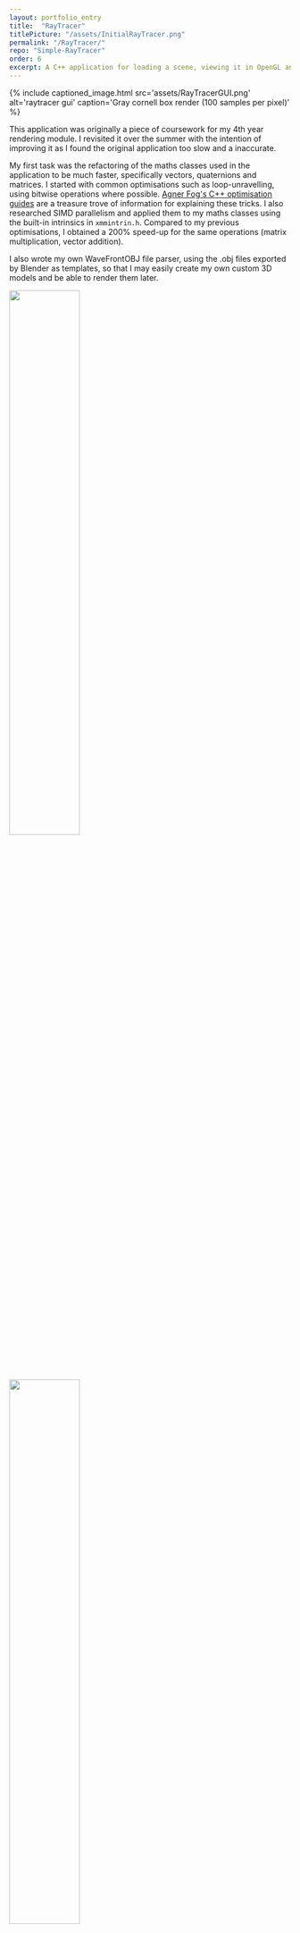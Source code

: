 ```yaml
---
layout: portfolio_entry
title:  "RayTracer"
titlePicture: "/assets/InitialRayTracer.png"
permalink: "/RayTracer/"
repo: "Simple-RayTracer"
order: 6
excerpt: A C++ application for loading a scene, viewing it in OpenGL and saving a ray traced render to an image.
---
```

<!-- main content -->
{% include captioned_image.html src='assets/RayTracerGUI.png' alt='raytracer gui' caption='Gray cornell box render (100 samples per pixel)' %}

This application was originally a piece of coursework for my 4th year rendering module. I revisited it over the summer with the intention of improving it as I found the original application too slow and a inaccurate.

My first task was the refactoring of the maths classes used in the application to be much faster, specifically vectors, quaternions and matrices. I started with common optimisations such as loop-unravelling, using bitwise operations where possible. [Agner Fog's C++ optimisation guides][agner] are a treasure trove of information for explaining these tricks.
I also researched SIMD parallelism and applied them to my maths classes using the built-in intrinsics in <code class="language-cpp">xmmintrin.h</code>. Compared to my previous optimisations, I obtained a 200% speed-up for the same operations (matrix multiplication, vector addition).

I also wrote my own WaveFrontOBJ file parser, using the .obj files exported by Blender as templates, so that I may easily create my own custom 3D models and be able to render them later.

<div class="flex-wrapper">
<img src="{{site.url}}/assets/correctUVs.png" style="width: 50%;">
<img src="{{site.url}}/assets/directions.png" style="width: 50%;">
<img src="{{site.url}}/assets/normals.png" style="width: 50%;">
<em>Clockwise: correct UVs, random directions, normals</em>
</div>

Once I could raytrace objects, I migrated from a Linux to Windows development environment to use Visual Studio and modern OpenGL features (the coursework used OpenGL 1.1).
To manage third party libraries, I learnt to use CMake to manage my project and wrote a script to generate Visual Studio solutions.

Taking inspiration from the fantastic [Physically Based Rendering: From Theory To Implementation][pbr], I've created a custom scene format for loading geometric primitives which can be viewed rendered in OpenGL and raytraced to an image file.

This is still work in progress and as you may see from the first image, there are some issues still to be resolved (notice the white spot in the top left corner of the image).
However, I intend to fix these and add more features namely:
- a better material system for volumetric rendering
- multithreading, by creating a thread safe stack of image pixel jobs that threads will pop once it's colour has been computed
- Bounding Volume Hierarchies (BVH) and experiment with different Sufrace Area Heuristics (SAH).

So far this has been a really fun project and I love adding more to it whenever can.

[agner]:https://www.agner.org/optimize/#manuals
[pbr]:https://www.pbr-book.org/
